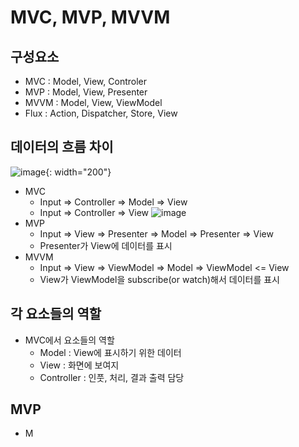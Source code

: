# MVC, MVP, MVVM
## 구성요소
- MVC : Model, View, Controler
- MVP : Model, View, Presenter
- MVVM : Model, View, ViewModel
- Flux : Action, Dispatcher, Store, View

## 데이터의 흐름 차이
![image](https://github.com/nowispresent/study/assets/113965342/fcdea181-74d5-4427-b049-03b24d5c20f6){: width="200"}
- MVC
  - Input => Controller => Model => View
  - Input => Controller => View
![image](https://github.com/nowispresent/study/assets/113965342/89e412e4-cd18-41d2-80fe-309f862779ee)
- MVP
  - Input => View => Presenter => Model => Presenter => View
  - Presenter가 View에 데이터를 표시
- MVVM
  - Input => View => ViewModel => Model => ViewModel <= View
  - View가 ViewModel을 subscribe(or watch)해서 데이터를 표시
     
## 각 요소들의 역할

- MVC에서 요소들의 역할
  - Model : View에 표시하기 위한 데이터
  - View : 화면에 보여지
  - Controller : 인풋, 처리, 결과 출력 담당
## MVP
- M
